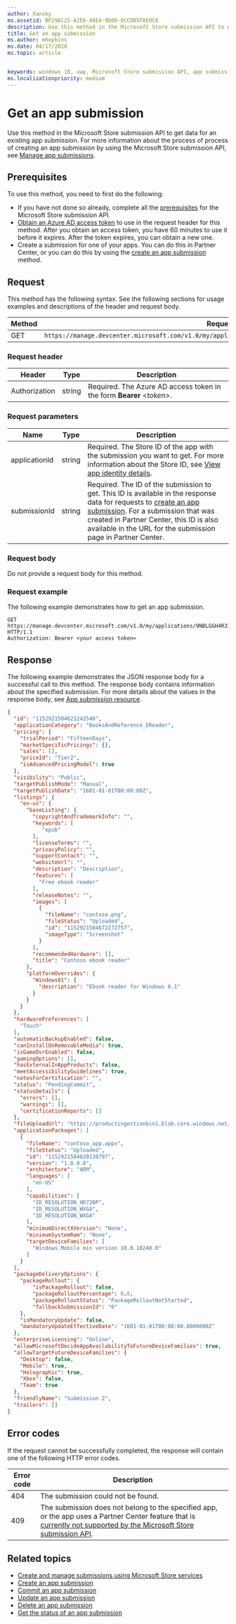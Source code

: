 ```yaml
---
author: Xansky
ms.assetid: BF296C25-A2E6-48E4-9D08-0CCDB5FAE0C8
description: Use this method in the Microsoft Store submission API to get data for an existing app submission.
title: Get an app submission
ms.author: mhopkins
ms.date: 04/17/2018
ms.topic: article


keywords: windows 10, uwp, Microsoft Store submission API, app submission
ms.localizationpriority: medium
---
```


# Get an app submission


Use this method in the Microsoft Store submission API to get data for an existing app submission. For more information about the process of process of creating an app submission by using the Microsoft Store submission API, see [Manage app submissions](manage-app-submissions.md).

## Prerequisites

To use this method, you need to first do the following:

* If you have not done so already, complete all the [prerequisites](create-and-manage-submissions-using-windows-store-services.md#prerequisites) for the Microsoft Store submission API.
* [Obtain an Azure AD access token](create-and-manage-submissions-using-windows-store-services.md#obtain-an-azure-ad-access-token) to use in the request header for this method. After you obtain an access token, you have 60 minutes to use it before it expires. After the token expires, you can obtain a new one.
* Create a submission for one of your apps. You can do this in Partner Center, or you can do this by using the [create an app submission](create-an-app-submission.md) method.

## Request

This method has the following syntax. See the following sections for usage examples and descriptions of the header and request body.

| Method | Request URI                                                      |
|--------|------------------------------------------------------------------|
| GET   | ```https://manage.devcenter.microsoft.com/v1.0/my/applications/{applicationId}/submissions/{submissionId} ``` |


### Request header

| Header        | Type   | Description                                                                 |
|---------------|--------|-----------------------------------------------------------------------------|
| Authorization | string | Required. The Azure AD access token in the form **Bearer** &lt;*token*&gt;. |


### Request parameters

| Name        | Type   | Description                                                                 |
|---------------|--------|-----------------------------------------------------------------------------|
| applicationId | string | Required. The Store ID of the app with the submission you want to get. For more information about the Store ID, see [View app identity details](https://msdn.microsoft.com/windows/uwp/publish/view-app-identity-details).  |
| submissionId | string | Required. The ID of the submission to get. This ID is available in the response data for requests to [create an app submission](create-an-app-submission.md). For a submission that was created in Partner Center, this ID is also available in the URL for the submission page in Partner Center.  |


### Request body

Do not provide a request body for this method.

### Request example

The following example demonstrates how to get an app submission.

```
GET https://manage.devcenter.microsoft.com/v1.0/my/applications/9NBLGGH4R315/submissions/1152921504621243680 HTTP/1.1
Authorization: Bearer <your access token>
```

## Response

The following example demonstrates the JSON response body for a successful call to this method. The response body contains information about the specified submission. For more details about the values in the response body, see [App submission resource](manage-app-submissions.md#app-submission-object).

```json
{
  "id": "1152921504621243540",
  "applicationCategory": "BooksAndReference_EReader",
  "pricing": {
    "trialPeriod": "FifteenDays",
    "marketSpecificPricings": {},
    "sales": [],
    "priceId": "Tier2",
    "isAdvancedPricingModel": true
  },
  "visibility": "Public",
  "targetPublishMode": "Manual",
  "targetPublishDate": "1601-01-01T00:00:00Z",
  "listings": {
    "en-us": {
      "baseListing": {
        "copyrightAndTrademarkInfo": "",
        "keywords": [
           "epub"
        ],
        "licenseTerms": "",
        "privacyPolicy": "",
        "supportContact": "",
        "websiteUrl": "",
        "description": "Description",
        "features": [
          "Free ebook reader"
        ],
        "releaseNotes": "",
        "images": [
          {
            "fileName": "contoso.png",
            "fileStatus": "Uploaded",
            "id": "1152921504672272757",
            "imageType": "Screenshot"
          }
        ],
        "recommendedHardware": [],
        "title": "Contoso ebook reader"
      },
      "platformOverrides": {
        "Windows81": {
          "description": "Ebook reader for Windows 8.1"
        }
      }
    }
  },
  "hardwarePreferences": [
    "Touch"
  ],
  "automaticBackupEnabled": false,
  "canInstallOnRemovableMedia": true,
  "isGameDvrEnabled": false,
  "gamingOptions": [],
  "hasExternalInAppProducts": false,
  "meetAccessibilityGuidelines": true,
  "notesForCertification": "",
  "status": "PendingCommit",
  "statusDetails": {
    "errors": [],
    "warnings": [],
    "certificationReports": []
  },
  "fileUploadUrl": "https://productingestionbin1.blob.core.windows.net/ingestion/387a9ea8-a412-43a9-8fb3-a38d03eb483d?sv=2014-02-14&sr=b&sig=sdd12JmoaT6BhvC%2BZUrwRweA%2Fkvj%2BEBCY09C2SZZowg%3D&se=2016-06-17T18:32:26Z&sp=rwl",
  "applicationPackages": [
    {
      "fileName": "contoso_app.appx",
      "fileStatus": "Uploaded",
      "id": "1152921504620138797",
      "version": "1.0.0.0",
      "architecture": "ARM",
      "languages": [
        "en-US"
      ],
      "capabilities": [
        "ID_RESOLUTION_HD720P",
        "ID_RESOLUTION_WVGA",
        "ID_RESOLUTION_WXGA"
      ],
      "minimumDirectXVersion": "None",
      "minimumSystemRam": "None",
      "targetDeviceFamilies": [
        "Windows.Mobile min version 10.0.10240.0"
      ]
    }
  ],
  "packageDeliveryOptions": {
    "packageRollout": {
        "isPackageRollout": false,
        "packageRolloutPercentage": 0.0,
        "packageRolloutStatus": "PackageRolloutNotStarted",
        "fallbackSubmissionId": "0"
    },
    "isMandatoryUpdate": false,
    "mandatoryUpdateEffectiveDate": "1601-01-01T00:00:00.0000000Z"
  },
  "enterpriseLicensing": "Online",
  "allowMicrosoftDecideAppAvailabilityToFutureDeviceFamilies": true,
  "allowTargetFutureDeviceFamilies": {
    "Desktop": false,
    "Mobile": true,
    "Holographic": true,
    "Xbox": false,
    "Team": true
  },
  "friendlyName": "Submission 2",
  "trailers": []
}
```

## Error codes

If the request cannot be successfully completed, the response will contain one of the following HTTP error codes.

| Error code |  Description   |
|--------|------------------|
| 404  | The submission could not be found. |
| 409  | The submission does not belong to the specified app, or the app uses a Partner Center feature that is [currently not supported by the Microsoft Store submission API](create-and-manage-submissions-using-windows-store-services.md#not_supported). |   


## Related topics

* [Create and manage submissions using Microsoft Store services](create-and-manage-submissions-using-windows-store-services.md)
* [Create an app submission](create-an-app-submission.md)
* [Commit an app submission](commit-an-app-submission.md)
* [Update an app submission](update-an-app-submission.md)
* [Delete an app submission](delete-an-app-submission.md)
* [Get the status of an app submission](get-status-for-an-app-submission.md)
